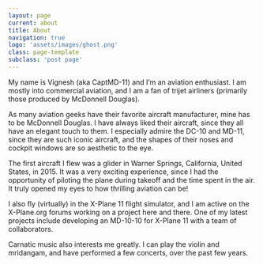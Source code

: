 ```yaml
---
layout: page
current: about
title: About
navigation: true
logo: 'assets/images/ghost.png'
class: page-template
subclass: 'post page'
---
```


My name is Vignesh (aka CaptMD-11) and I’m an aviation enthusiast. I am mostly into commercial aviation, and I am a fan of trijet airliners (primarily those produced by McDonnell Douglas). 

As many aviation geeks have their favorite aircraft manufacturer, mine has to be McDonnell Douglas. I have always liked their aircraft, since they all have an elegant touch to them. I especially admire the DC-10 and MD-11, since they are such iconic aircraft, and the shapes of their noses and cockpit windows are so aesthetic to the eye. 

The first aircraft I flew was a glider in Warner Springs, California, United States, in 2015. It was a very exciting experience, since I had the opportunity of piloting the plane during takeoff and the time spent in the air. It truly opened my eyes to how thrilling aviation can be! 

I also fly (virtually) in the X-Plane 11 flight simulator, and I am active on the X-Plane.org forums working on a project here and there. One of my latest projects include developing an MD-10-10 for X-Plane 11 with a team of collaborators. 

Carnatic music also interests me greatly. I can play the violin and mridangam, and have performed a few concerts, over the past few years. 